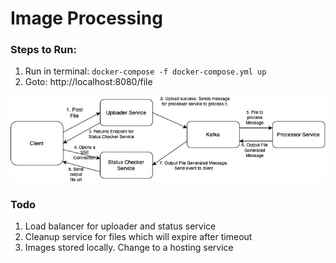 ﻿# Image Processing

### Steps to Run:
1.  Run in terminal: `docker-compose -f docker-compose.yml up`
2. Goto: http://localhost:8080/file

![Data Flow](./dataflow.png)

### Todo
1. Load balancer for uploader and status service
2. Cleanup service for files which will expire after timeout
3. Images stored locally. Change to a hosting service
